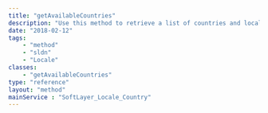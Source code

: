 ```yaml
---
title: "getAvailableCountries"
description: "Use this method to retrieve a list of countries and locale information available to the current user. "
date: "2018-02-12"
tags:
    - "method"
    - "sldn"
    - "Locale"
classes:
    - "getAvailableCountries"
type: "reference"
layout: "method"
mainService : "SoftLayer_Locale_Country"
---
```

